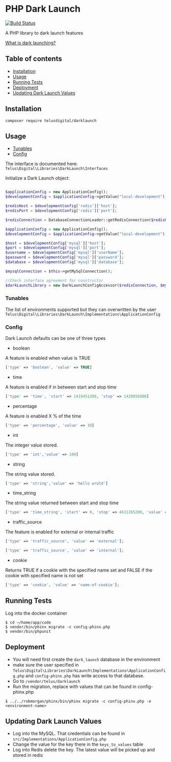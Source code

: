 # PHP Dark Launch

[![Build Status](https://travis-ci.com/telusdigital/php-dark-launch.svg?token=gouGmrevfbqDbDz6v74a&branch=master)](https://travis-ci.com/telusdigital/php-dark-launch)

A PHP library to dark launch features

[What is dark launching?](http://changelog.ca/log/2012/07/19/dark_launching_software_features)


## Table of contents

- [Installation](#installation)
- [Usage](#usage)
- [Running Tests](#running-tests)
- [Deployment](#deployment)
- [Updating Dark Launch Values](#update)

## <a href="installation"></a>Installation

```
composer require telusdigital/darklaunch
```

## <a href="usage"></a> Usage
- [Tunables](#tunables)
- [Config](#config)

The interface is documented here: `Telus\Digital\Libraries\DarkLaunch\Interfaces`

Initialize a Dark Launch object:

```php

$applicationConfig = new ApplicationConfig();
$developmentConfig = $applicationConfig->getValue("local-development");

$redisHost = $developmentConfig['redis']['host'];
$redisPort = $developmentConfig['redis']['port'];

$redisConnection = DatabaseConnectionLoader::getRedisConnection($redisHost, $redisPort);

$applicationConfig = new ApplicationConfig();
$developmentConfig = $applicationConfig->getValue("local-development");

$host = $developmentConfig['mysql']['host'];
$port = $developmentConfig['mysql']['port'];
$username = $developmentConfig['mysql']['userName'];
$password = $developmentConfig['mysql']['password'];
$database = $developmentConfig['mysql']['database'];

$mysqlConnection = $this->getMySqlConnection();

//Check interface agreement for constructor
$darkLaunchLibrary = new DarkLaunchConfigAccessor($redisConnection, $mysqlConnection);
```

### <a href="tunables"></a> Tunables

The list of environments supported but they can overwritten by the user
`Telus\Digital\Libraries\DarkLaunch\Implementations\ApplicationConfig`


### <a href="config"></a> Config

Dark Launch defaults can be one of three types

* boolean

A feature is enabled when value is TRUE
```php
['type' => 'boolean', 'value' => TRUE]
```

* time

A feature is enabled if in between start and stop time
```php
['type' => 'time', 'start' => 1419451200, 'stop' => 1420056000]
```

* percentage

A feature is enabled X % of the time
```php
['type' => 'percentage', 'value' => 30]
```

* int

The integer value stored.
```php
['type' => 'int','value' => 100]
```

* string

The string value stored.
```php
['type' => 'string','value' => 'hello wrold']
```

* time_string

The string value returned between start and stop time
```php
['type' => 'time_string', 'start' => 0, 'stop' => 4611265200, 'value' => 'hello world']
```

* traffic_source

The feature is enabled for external or internal traffic
```php
['type' => 'traffic_source', 'value' => 'external'];
```
```php
['type' => 'traffic_source', 'value' => 'internal'];
```

* cookie

Returns TRUE if a cookie with the specified name set and FALSE if the cookie with specified name is not set
```php
['type' => 'cookie', 'value' => 'name-of-cookie'];
```

## <a href="running-tests"></a> Running Tests

Log into the docker container

```
$ cd ~/home/app/code
$ vendor/bin/phinx migrate -c config-phinx.php
$ vendor/bin/phpunit
```

## <a href="deployment"></a> Deployment

* You will need first create the `dark_launch` database in the environment 
* make sure the user specified in `Telus\Digital\Libraries\DarkLaunch\Implementations\ApplicationConfig.php` and `config-phinx.php` has write access to that database. 
* Go to `/vendor/telus/darklaunch`
* Run the migration, replace <environment-name> with values that can be found in config-phinx.php
```
$ ../../robmorgan/phinx/bin/phinx migrate -c config-phinx.php -e <environment-name>
```

## <a href="update"></a> Updating Dark Launch Values
* Log into the MySQL. That credentials can be found in `src/Implementations/ApplicationConfig.php`
* Change the value for the key there in the `keys_to_values` table
* Log into Redis delete the key. The latest value will be picked up and stored in redis




